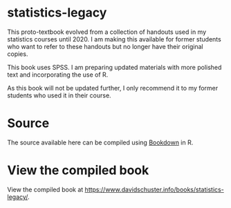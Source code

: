 # statistics-legacy

This proto-textbook evolved from a collection of handouts used in my statistics courses until 2020. I am making this available for former students who want to refer to these handouts but no longer have their original copies.

This book uses SPSS. I am preparing updated materials with more polished text and incorporating the use of R.

As this book will not be updated further, I only recommend it to my former students who used it in their course.

# Source

The source available here can be compiled using <a href="https://www.bookdown.org">Bookdown</a> in R.

# View the compiled book

View the compiled book at <a href="https://www.davidschuster.info/books/statistics-legacy/">https://www.davidschuster.info/books/statistics-legacy/</a>.
